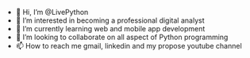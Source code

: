 - 👋 Hi, I’m @LivePython
- 👀 I’m interested in becoming a professional digital analyst
- 🌱 I’m currently learning web and mobile app development
- 💞️ I’m looking to collaborate on all aspect of Python programming
- 📫 How to reach me gmail, linkedin and my propose youtube channel

<!---
LivePython/LivePython is a ✨ special ✨ repository because its `README.md` (this file) appears on your GitHub profile.
You can click the Preview link to take a look at your changes.
--->
